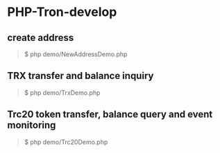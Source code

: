 # PHP-Tron-develop

## create address

> $ php demo/NewAddressDemo.php


## TRX transfer and balance inquiry

> $ php demo/TrxDemo.php


## Trc20 token transfer, balance query and event monitoring

> $ php demo/Trc20Demo.php






